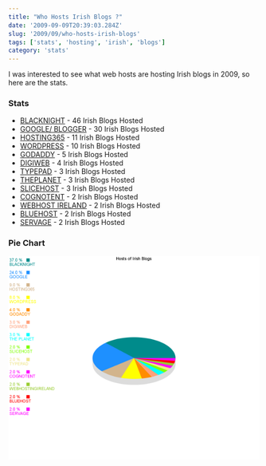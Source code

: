 ```yaml
---
title: "Who Hosts Irish Blogs ?"
date: '2009-09-09T20:39:03.284Z'
slug: '2009/09/who-hosts-irish-blogs'
tags: ['stats', 'hosting', 'irish', 'blogs']
category: 'stats'
---
```


I was interested to see what web hosts are hosting Irish blogs in 2009, so here are the stats.

### Stats
- [BLACKNIGHT](http://www.blacknight.ie) - 46 Irish Blogs Hosted
- [GOOGLE/ BLOGGER](http://www.blogger.com) - 30 Irish Blogs Hosted
- [HOSTING365](http://hosting365.com) - 11 Irish Blogs Hosted
- [WORDPRESS](http://wordpress.com) - 10 Irish Blogs Hosted
- [GODADDY](http://www.godaddy.com) - 5 Irish Blogs Hosted
- [DIGIWEB](http://digiweb.com) - 4 Irish Blogs Hosted
- [TYPEPAD](http://typepad.com) - 3 Irish Blogs Hosted
- [THEPLANET](http://theplanet.com) - 3 Irish Blogs Hosted
- [SLICEHOST](http://www.slicehost.com/) - 3 Irish Blogs Hosted
- [COGNOTENT](http://www.cognotent.com/) - 2 Irish Blogs Hosted
- [WEBHOST IRELAND](http://webhostireland.com/) - 2 Irish Blogs Hosted
- [BLUEHOST](http://bluehost.com) - 2 Irish Blogs Hosted
- [SERVAGE](http://servage.net) - 2 Irish Blogs Hosted

### Pie Chart
![blog-hosts.png](images/blog-hosts.png)

